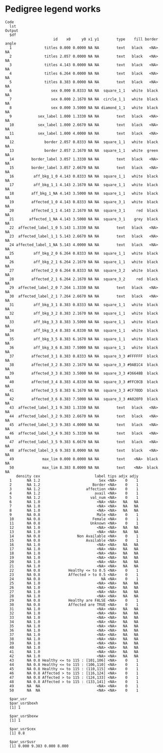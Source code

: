 # Pedigree legend works

    Code
      lst
    Output
      $df
                          id    x0     y0 x1 y1        type    fill border angle
      1               titles 0.000 0.0000 NA NA        text   black   <NA>    NA
      2               titles 2.057 0.0000 NA NA        text   black   <NA>    NA
      3               titles 4.143 0.0000 NA NA        text   black   <NA>    NA
      4               titles 6.264 0.0000 NA NA        text   black   <NA>    NA
      5               titles 8.383 0.0000 NA NA        text   black   <NA>    NA
      6                  sex 0.000 0.8333 NA NA  square_1_1   white  black    NA
      7                  sex 0.000 2.1670 NA NA  circle_1_1   white  black    NA
      8                  sex 0.000 3.5000 NA NA diamond_1_1   white  black    NA
      9            sex_label 1.000 1.3330 NA NA        text   black   <NA>    NA
      10           sex_label 1.000 2.6670 NA NA        text   black   <NA>    NA
      11           sex_label 1.000 4.0000 NA NA        text   black   <NA>    NA
      12              border 2.057 0.8333 NA NA  square_1_1   white  black    NA
      13              border 2.057 2.1670 NA NA  square_1_1   white  green    NA
      14        border_label 3.057 1.3330 NA NA        text   black   <NA>    NA
      15        border_label 3.057 2.6670 NA NA        text   black   <NA>    NA
      16         aff_bkg_1_0 4.143 0.8333 NA NA  square_1_1   white  black    NA
      17         aff_bkg_1_1 4.143 2.1670 NA NA  square_1_1   white  black    NA
      18        aff_bkg_1_NA 4.143 3.5000 NA NA  square_1_1   white  black    NA
      19        affected_1_0 4.143 0.8333 NA NA  square_3_1   white  black    NA
      20        affected_1_1 4.143 2.1670 NA NA  square_3_1     red  black    NA
      21       affected_1_NA 4.143 3.5000 NA NA  square_3_1    grey  black    NA
      22  affected_label_1_0 5.143 1.3330 NA NA        text   black   <NA>    NA
      23  affected_label_1_1 5.143 2.6670 NA NA        text   black   <NA>    NA
      24 affected_label_1_NA 5.143 4.0000 NA NA        text   black   <NA>    NA
      25         aff_bkg_2_0 6.264 0.8333 NA NA  square_1_1   white  black    NA
      26         aff_bkg_2_1 6.264 2.1670 NA NA  square_1_1   white  black    NA
      27        affected_2_0 6.264 0.8333 NA NA  square_3_2   white  black    NA
      28        affected_2_1 6.264 2.1670 NA NA  square_3_2     red  black    NA
      29  affected_label_2_0 7.264 1.3330 NA NA        text   black   <NA>    NA
      30  affected_label_2_1 7.264 2.6670 NA NA        text   black   <NA>    NA
      31         aff_bkg_3_1 8.383 0.8333 NA NA  square_1_1   white  black    NA
      32         aff_bkg_3_2 8.383 2.1670 NA NA  square_1_1   white  black    NA
      33         aff_bkg_3_3 8.383 3.5000 NA NA  square_1_1   white  black    NA
      34         aff_bkg_3_4 8.383 4.8330 NA NA  square_1_1   white  black    NA
      35         aff_bkg_3_5 8.383 6.1670 NA NA  square_1_1   white  black    NA
      36         aff_bkg_3_6 8.383 7.5000 NA NA  square_1_1   white  black    NA
      37        affected_3_1 8.383 0.8333 NA NA  square_3_3 #FFFFFF  black    NA
      38        affected_3_2 8.383 2.1670 NA NA  square_3_3 #9AB1C4  black    NA
      39        affected_3_3 8.383 3.5000 NA NA  square_3_3 #36648B  black    NA
      40        affected_3_4 8.383 4.8330 NA NA  square_3_3 #FFC0CB  black    NA
      41        affected_3_5 8.383 6.1670 NA NA  square_3_3 #CF70DD  black    NA
      42        affected_3_6 8.383 7.5000 NA NA  square_3_3 #A020F0  black    NA
      43  affected_label_3_1 9.383 1.3330 NA NA        text   black   <NA>    NA
      44  affected_label_3_2 9.383 2.6670 NA NA        text   black   <NA>    NA
      45  affected_label_3_3 9.383 4.0000 NA NA        text   black   <NA>    NA
      46  affected_label_3_4 9.383 5.3330 NA NA        text   black   <NA>    NA
      47  affected_label_3_5 9.383 6.6670 NA NA        text   black   <NA>    NA
      48  affected_label_3_6 9.383 8.0000 NA NA        text   black   <NA>    NA
      49             max_lim 0.000 0.0000 NA NA        text    <NA>  black    NA
      50             max_lim 8.383 8.0000 NA NA        text    <NA>  black    NA
         density cex                         label tips adjx adjy
      1       NA 1.2                           Sex <NA>    0    1
      2       NA 1.2                        Border <NA>    0    1
      3       NA 1.2                     affection <NA>    0    1
      4       NA 1.2                         avail <NA>    0    1
      5       NA 1.2                       val_num <NA>    0    1
      6       NA 1.0                          <NA> <NA>   NA   NA
      7       NA 1.0                          <NA> <NA>   NA   NA
      8       NA 1.0                          <NA> <NA>   NA   NA
      9       NA 0.8                          Male <NA>    0    1
      10      NA 0.8                        Female <NA>    0    1
      11      NA 0.8                       Unknown <NA>    0    1
      12      NA 1.0                          <NA> <NA>   NA   NA
      13      NA 1.0                          <NA> <NA>   NA   NA
      14      NA 0.8                 Non Available <NA>    0    1
      15      NA 0.8                     Available <NA>    0    1
      16      NA 1.0                          <NA> <NA>   NA   NA
      17      NA 1.0                          <NA> <NA>   NA   NA
      18      NA 1.0                          <NA> <NA>   NA   NA
      19      NA 1.0                          <NA> <NA>   NA   NA
      20      NA 1.0                          <NA> <NA>   NA   NA
      21      NA 1.0                          <NA> <NA>   NA   NA
      22      NA 0.8             Healthy <= to 0.5 <NA>    0    1
      23      NA 0.8             Affected > to 0.5 <NA>    0    1
      24      NA 0.8                            NA <NA>    0    1
      25      NA 1.0                          <NA> <NA>   NA   NA
      26      NA 1.0                          <NA> <NA>   NA   NA
      27      NA 1.0                          <NA> <NA>   NA   NA
      28      NA 1.0                          <NA> <NA>   NA   NA
      29      NA 0.8             Healthy are FALSE <NA>    0    1
      30      NA 0.8             Affected are TRUE <NA>    0    1
      31      NA 1.0                          <NA> <NA>   NA   NA
      32      NA 1.0                          <NA> <NA>   NA   NA
      33      NA 1.0                          <NA> <NA>   NA   NA
      34      NA 1.0                          <NA> <NA>   NA   NA
      35      NA 1.0                          <NA> <NA>   NA   NA
      36      NA 1.0                          <NA> <NA>   NA   NA
      37      NA 1.0                          <NA> <NA>   NA   NA
      38      NA 1.0                          <NA> <NA>   NA   NA
      39      NA 1.0                          <NA> <NA>   NA   NA
      40      NA 1.0                          <NA> <NA>   NA   NA
      41      NA 1.0                          <NA> <NA>   NA   NA
      42      NA 1.0                          <NA> <NA>   NA   NA
      43      NA 0.8 Healthy <= to 115 : [101,106] <NA>    0    1
      44      NA 0.8 Healthy <= to 115 : (106,110] <NA>    0    1
      45      NA 0.8 Healthy <= to 115 : (110,115] <NA>    0    1
      46      NA 0.8 Affected > to 115 : [116,124] <NA>    0    1
      47      NA 0.8 Affected > to 115 : (124,133] <NA>    0    1
      48      NA 0.8 Affected > to 115 : (133,141] <NA>    0    1
      49      NA  NA                          <NA> <NA>    0    1
      50      NA  NA                          <NA> <NA>    0    1
      
      $par_usr
      $par_usr$boxh
      [1] 1
      
      $par_usr$boxw
      [1] 1
      
      $par_usr$cex
      [1] 0.8
      
      $par_usr$usr
      [1] 0.000 9.383 0.000 8.000
      
      

